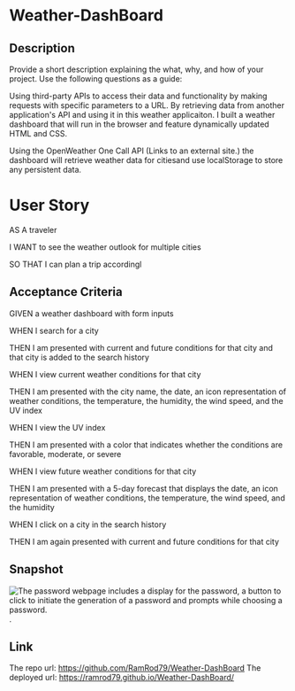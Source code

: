 # Weather-DashBoard


## Description

Provide a short description explaining the what, why, and how of your project. Use the following questions as a guide:

Using third-party APIs to access their data and functionality by making requests with specific parameters to a URL. By retrieving data from another application's API and using it in this weather applicaiton. I built a weather dashboard that will run in the browser and feature dynamically updated HTML and CSS.

Using the OpenWeather One Call API (Links to an external site.) the dashboard will retrieve weather data for citiesand use localStorage to store any persistent data. 

# User Story

AS A traveler

I WANT to see the weather outlook for multiple cities

SO THAT I can plan a trip accordingl


## Acceptance Criteria
GIVEN a weather dashboard with form inputs

WHEN I search for a city

THEN I am presented with current and future conditions for that city and that city is added to the search history

WHEN I view current weather conditions for that city

THEN I am presented with the city name, the date, an icon representation of weather conditions, the temperature, the humidity, the wind speed, and the UV index

WHEN I view the UV index

THEN I am presented with a color that indicates whether the conditions are favorable, moderate, or severe

WHEN I view future weather conditions for that city

THEN I am presented with a 5-day forecast that displays the date, an icon representation of weather conditions, the temperature, the wind speed, and the humidity

WHEN I click on a city in the search history

THEN I am again presented with current and future conditions for that city


## Snapshot

![The password webpage includes a display for the password, a button to click to initiate the generation of a password and prompts while choosing a password.](./assets/images/work%20scheduler.jpg).

## Link

The repo url: https://github.com/RamRod79/Weather-DashBoard
The deployed url: https://ramrod79.github.io/Weather-DashBoard/